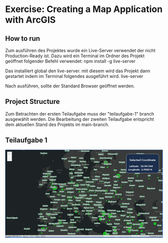 # Exercise: Creating a Map Application with ArcGIS

## How to run
Zum ausführen des Projektes wurde ein Live-Server verwendet der nicht Production-Ready ist.
Dazu wird ein Terminal im Ordner des Projekt geöffnet folgender Befehl verwendet:
npm install -g live-server

Das installiert global den live-server.
mit diesem wird das Projekt dann gestartet indem im Terminal folgendes ausgeführt wird.
live-server

Nach ausführen, sollte der Standard Browser geöffnet werden.

## Project Structure
Zum Betrachten der ersten Teilaufgabe muss der "teilaufgabe-1" branch ausgewählt werden.
Die Bearbeitung der zweiten Teilaufgabe entspricht dem aktuellen Stand des Projekts im main-branch.

## Teilaufgabe 1
![footage teilaufgabe 1](https://github.com/Lugaid90/MapApp_Exercise/blob/main/screenshot_teilaufg1.PNG?raw=true)